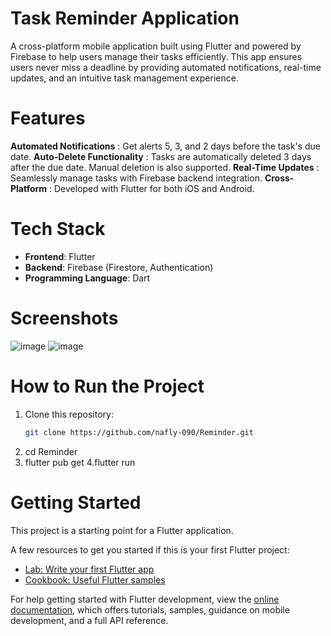 # Task Reminder Application 


A cross-platform mobile application built using Flutter and powered by Firebase to help users manage their tasks efficiently. This app ensures users never miss a deadline by providing automated notifications, real-time updates, and an intuitive task management experience.


# Features 
 **Automated Notifications** : Get alerts 5, 3, and 2 days before the task's due date.
 **Auto-Delete Functionality** : Tasks are automatically deleted 3 days after the due date. Manual deletion is also supported.
 **Real-Time Updates** : Seamlessly manage tasks with Firebase backend integration.
 **Cross-Platform** : Developed with Flutter for both iOS and Android.


# Tech Stack 
- **Frontend**: Flutter
- **Backend**: Firebase (Firestore, Authentication)
- **Programming Language**: Dart

# Screenshots 
![image](https://github.com/user-attachments/assets/14f14a96-02bd-42eb-b7ea-3f5e7b89405d)
![image](https://github.com/user-attachments/assets/f09dc676-e1de-41e1-af31-3c88c3a51797)



# How to Run the Project 
1. Clone this repository:
   ```bash
   git clone https://github.com/nafly-090/Reminder.git
2. cd Reminder
3. flutter pub get
4.flutter run


# Getting Started

This project is a starting point for a Flutter application.

A few resources to get you started if this is your first Flutter project:

- [Lab: Write your first Flutter app](https://docs.flutter.dev/get-started/codelab)
- [Cookbook: Useful Flutter samples](https://docs.flutter.dev/cookbook)

For help getting started with Flutter development, view the
[online documentation](https://docs.flutter.dev/), which offers tutorials,
samples, guidance on mobile development, and a full API reference.








